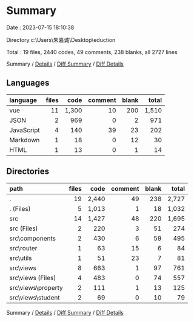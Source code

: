 # Summary

Date : 2023-07-15 18:10:38

Directory c:\\Users\\朱嘉诚\\Desktop\\eduction

Total : 19 files,  2440 codes, 49 comments, 238 blanks, all 2727 lines

Summary / [Details](details.md) / [Diff Summary](diff.md) / [Diff Details](diff-details.md)

## Languages
| language | files | code | comment | blank | total |
| :--- | ---: | ---: | ---: | ---: | ---: |
| vue | 11 | 1,300 | 10 | 200 | 1,510 |
| JSON | 2 | 969 | 0 | 2 | 971 |
| JavaScript | 4 | 140 | 39 | 23 | 202 |
| Markdown | 1 | 18 | 0 | 12 | 30 |
| HTML | 1 | 13 | 0 | 1 | 14 |

## Directories
| path | files | code | comment | blank | total |
| :--- | ---: | ---: | ---: | ---: | ---: |
| . | 19 | 2,440 | 49 | 238 | 2,727 |
| . (Files) | 5 | 1,013 | 1 | 18 | 1,032 |
| src | 14 | 1,427 | 48 | 220 | 1,695 |
| src (Files) | 2 | 220 | 3 | 51 | 274 |
| src\\components | 2 | 430 | 6 | 59 | 495 |
| src\\router | 1 | 63 | 15 | 6 | 84 |
| src\\utils | 1 | 51 | 23 | 7 | 81 |
| src\\views | 8 | 663 | 1 | 97 | 761 |
| src\\views (Files) | 4 | 483 | 0 | 74 | 557 |
| src\\views\\property | 2 | 111 | 1 | 13 | 125 |
| src\\views\\student | 2 | 69 | 0 | 10 | 79 |

Summary / [Details](details.md) / [Diff Summary](diff.md) / [Diff Details](diff-details.md)